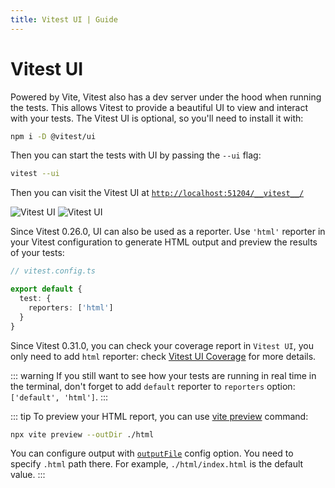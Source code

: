 ```yaml
---
title: Vitest UI | Guide
---
```


# Vitest UI

Powered by Vite, Vitest also has a dev server under the hood when running the tests. This allows Vitest to provide a beautiful UI to view and interact with your tests. The Vitest UI is optional, so you'll need to install it with:

```bash
npm i -D @vitest/ui
```

Then you can start the tests with UI by passing the `--ui` flag:

```bash
vitest --ui
```

Then you can visit the Vitest UI at <a href="http://localhost:51204/__vitest__/">`http://localhost:51204/__vitest__/`</a>


<img alt="Vitest UI" img-light src="https://user-images.githubusercontent.com/11247099/171992267-5cae2fa0-b927-400a-8eb1-da776974cb61.png">
<img alt="Vitest UI" img-dark src="https://user-images.githubusercontent.com/11247099/171992272-7c6057e2-80c3-4b17-a7b6-0ac28e5a5e0b.png">

Since Vitest 0.26.0, UI can also be used as a reporter. Use `'html'` reporter in your Vitest configuration to generate HTML output and preview the results of your tests:

```ts
// vitest.config.ts

export default {
  test: {
    reporters: ['html']
  }
}
```

Since Vitest 0.31.0, you can check your coverage report in `Vitest UI`, you only need to add `html` reporter: check [Vitest UI Coverage](/guide/coverage#vitest-ui) for more details.

::: warning
If you still want to see how your tests are running in real time in the terminal, don't forget to add `default` reporter to `reporters` option: `['default', 'html']`.
:::

::: tip
To preview your HTML report, you can use [vite preview](https://vitejs.dev/guide/cli.html#vite-preview) command:

```sh
npx vite preview --outDir ./html
```

You can configure output with [`outputFile`](/config/#outputfile) config option. You need to specify `.html` path there. For example, `./html/index.html` is the default value.
:::
